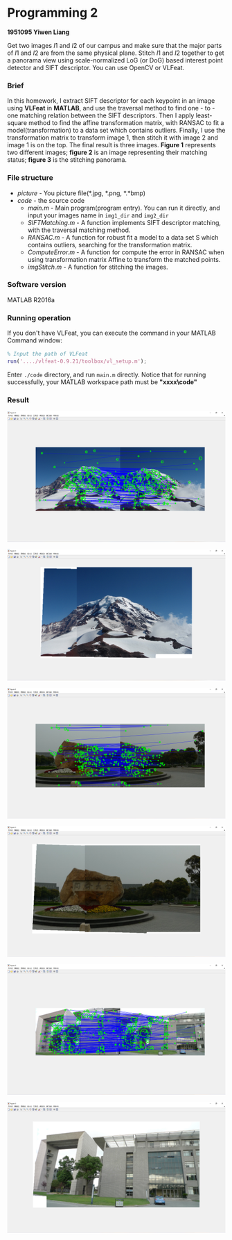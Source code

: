 # Programming 2

**1951095   Yiwen Liang**

Get two images *I*1 and *I*2 of our campus and make sure that the major parts of *I*1 and *I*2 are from the same physical plane. Stitch *I*1 and *I*2 together to get a panorama view using scale-normalized LoG (or DoG) based interest point detector and SIFT descriptor. You can use OpenCV or VLFeat.



### Brief

In this homework, I extract SIFT descriptor for each keypoint in an image using **VLFeat** in **MATLAB**, and use the traversal method to find one - to - one matching relation between the SIFT descriptors. Then I apply least-square method to find the affine transformation matrix, with RANSAC to fit a model(transformation) to a data set which contains outliers. Finally, I use the transformation matrix to transform image 1, then stitch it with image 2 and image 1 is on the top. The final result is three images. **Figure 1** represents two different images; **figure 2** is an image representing their matching status; **figure 3** is the stitching panorama.

### File structure

- *picture* - You picture file(*.jpg, *.png, *.*bmp)
- *code* - the source code
  - *main.m* - Main program(program entry). You can run it directly, and input your images name in `img1_dir` and `img2_dir`
  -  *SIFTMatching.m* - A function implements SIFT descriptor matching, with the traversal matching method.
  -  *RANSAC.m* - A function for robust fit a model to a data set S which contains outliers, searching for the transformation matrix.
  -  *ComputeError.m* - A function for compute the error in RANSAC when using transformation matrix Affine to transform the matched points.
  -  *imgStitch.m* - A function for stitching the images.

### Software version

MATLAB R2016a

### Running operation 

If you don't have VLFeat, you can execute the command in your MATLAB Command window:

```matlab
% Input the path of VLFeat
run('..../vlfeat-0.9.21/toolbox/vl_setup.m');
```

Enter `./code` directory, and run `main.m` directly. Notice that for running successfully, your MATLAB workspace path must be **"xxxx\code"**

### Result

![image-20220410001408650](assets/image-20220410001408650.png)

![image-20220410001414174](assets/image-20220410001414174.png)

![image-20220410110902668](assets/image-20220410110902668.png)

![image-20220410110935197](assets/image-20220410110935197.png)

![image-20220410111033933](assets/image-20220410111033933.png)



![image-20220410111116699](assets/image-20220410111116699.png)